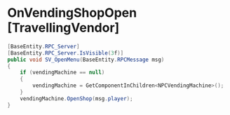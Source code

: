 <Badge type="danger" text="Carbon Compatible"/><Badge type="warning" text="Oxide Compatible"/>
# OnVendingShopOpen [TravellingVendor]
```csharp
[BaseEntity.RPC_Server]
[BaseEntity.RPC_Server.IsVisible(3f)]
public void SV_OpenMenu(BaseEntity.RPCMessage msg)
{
	if (vendingMachine == null)
	{
		vendingMachine = GetComponentInChildren<NPCVendingMachine>();
	}
	vendingMachine.OpenShop(msg.player);
}

```
